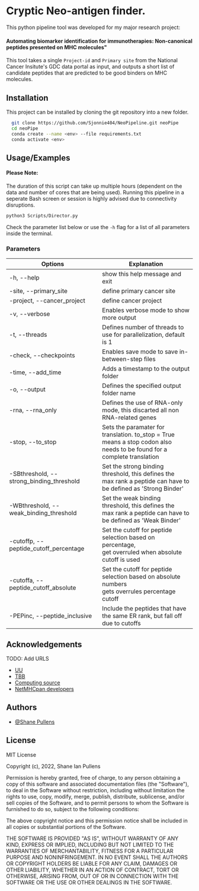 
# Cryptic Neo-antigen finder.

This python pipeline tool was developed for my major research project:
#### Automating biomarker identification for immunotherapies: Non-canonical peptides presented on MHC molecules"
 
This tool takes a single `Project-id` and `Primary site` from the National Cancer Insitute's 
GDC data portal as input, and outputs a short list of candidate peptides that are predicted 
to be good binders on MHC molecules.

## Installation

This project can be installed by cloning the git repository into a new folder.

```bash
  git clone https://github.com/Sjonnie404/NeoPipeline.git neoPipe
  cd neoPipe
  conda create --name <env> --file requirements.txt
  conda activate <env>
```
    
## Usage/Examples

#### Please Note:
The duration of this script can take up multiple hours (dependent on the data and number of cores that are being used).
Running this pipeline in a seperate Bash screen or session is highly advised due to connectivity disruptions.

```bash
python3 Scripts/Director.py
```

Check the parameter list below or use the `-h` flag for a list of all parameters inside the terminal.

### Parameters
| Options | Explanation |
| ------------- | ------------- |
| -h, --help | show this help message and exit  |
| -site, --primary_site | define primary cancer site  |
| -project, --cancer_project | define cancer project  |
| -v, --verbose | Enables verbose mode to show more output |
| -t, --threads | Defines number of threads to use for parallelization, default is 1 |
| -check, --checkpoints | Enables save mode to save in-between-step files |
| -time, --add_time | Adds a timestamp to the output folder |
| -o, --output | Defines the specified output folder name |
| -rna, --rna_only | Defines the use of RNA-only mode, this discarted all non RNA-related genes |
| -stop, --to_stop | Sets the paramater for translation. to_stop = True means a stop codon also<br> needs to be found for a complete translation |
| -SBthreshold, --strong_binding_threshold | Set the strong binding threshold, this defines the<br> max rank a peptide can have to be defined as 'Strong Binder' |
| -WBthreshold, --weak_binding_threshold | Set the weak binding threshold, this defines the<br> max rank a peptide can have to be defined as 'Weak Binder' |
| -cutoffp, --peptide_cutoff_percentage | Set the cutoff for peptide selection based on percentage,<br> get overruled when absolute cutoff is used |
| -cutoffa, --peptide_cutoff_absolute | Set the cutoff for peptide selection based on absolute numbers<br> gets overrules percentage cutoff |
| -PEPinc, --peptide_inclusive | Include the peptides that have the same ER rank, but fall off due to cutoffs |

## Acknowledgements

  TODO: Add URLS
 - [UU](https://)
 - [TBB](https://)
 - [Computing source](https://)
 - [NetMHCpan developers](https://)
## Authors

- [@Shane Pullens](https://www.github.com/Sjonnie404)


## License

MIT License

Copyright (c), 2022, Shane Ian Pullens

Permission is hereby granted, free of charge, to any person obtaining a copy
of this software and associated documentation files (the "Software"), to deal
in the Software without restriction, including without limitation the rights
to use, copy, modify, merge, publish, distribute, sublicense, and/or sell
copies of the Software, and to permit persons to whom the Software is
furnished to do so, subject to the following conditions:

The above copyright notice and this permission notice shall be included in all
copies or substantial portions of the Software.

THE SOFTWARE IS PROVIDED "AS IS", WITHOUT WARRANTY OF ANY KIND, EXPRESS OR
IMPLIED, INCLUDING BUT NOT LIMITED TO THE WARRANTIES OF MERCHANTABILITY,
FITNESS FOR A PARTICULAR PURPOSE AND NONINFRINGEMENT. IN NO EVENT SHALL THE
AUTHORS OR COPYRIGHT HOLDERS BE LIABLE FOR ANY CLAIM, DAMAGES OR OTHER
LIABILITY, WHETHER IN AN ACTION OF CONTRACT, TORT OR OTHERWISE, ARISING FROM,
OUT OF OR IN CONNECTION WITH THE SOFTWARE OR THE USE OR OTHER DEALINGS IN THE
SOFTWARE.

